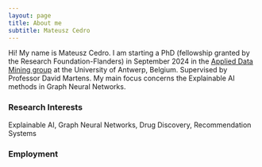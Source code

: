 ```yaml
---
layout: page
title: About me
subtitle: Mateusz Cedro
---
```


Hi! My name is Mateusz Cedro. I am starting a PhD (fellowship granted by the Research Foundation-Flanders) in September 2024 in the [Applied Data Mining group](https://admantwerp.github.io/) at the University of Antwerp, Belgium. Supervised by Professor David Martens. My main focus concerns the Explainable AI methods in Graph Neural Networks.

### Research Interests
Explainable AI, Graph Neural Networks, Drug Discovery, Recommendation Systems 

### Employment

